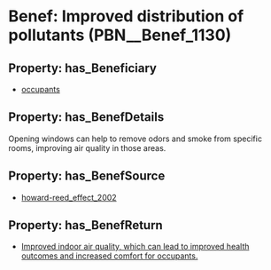 # Benef: __Improved distribution of pollutants__ (PBN__Benef_1130)

## Property: has_Beneficiary

* [occupants](../Stakeholder/PBN__Stakeholder_92)

## Property: has_BenefDetails

Opening windows can help to remove odors and smoke from specific rooms, improving air quality in those areas.

## Property: has_BenefSource

* [howard-reed_effect_2002](../Article/PBN__Article_235)

## Property: has_BenefReturn

* [Improved indoor air quality, which can lead to improved health outcomes and increased comfort for occupants.](../BenefReturn/PBN__BenefReturn_1262)

